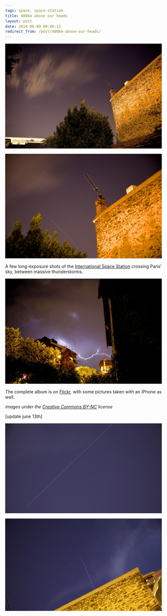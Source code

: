```yaml
---
tags: space, space-station
title: 400km above our heads
layout: post
date: 2014-06-09 00:46:13
redirect_from: /post/400km-above-our-heads/
---
```


![iss_1.jpg][1]

![iss_2.jpg][2]

A few long-exposure shots of the [International Space Station][3] crossing Paris' sky, between massive thunderstorms.

<!--more-->

![IMG_9700.jpg][4]

The complete album is on [Flickr][5], with some pictures taken with an iPhone as well.

_images under the [Creative Commons BY-NC][6] license_

[update june 13th]

![ISS on the 13th of June, 1][7]

![ISS on the 13th of June, 2][8]

[1]: /static/media/2014/06/img-1402270722694-raw.jpg
[2]: /static/media/2014/06/img-1402270728003-raw.jpg
[3]: http://www.nasa.gov/mission_pages/station/main/
[4]: /static/media/2014/06/img-1402270731732-raw.jpg
[5]: https://www.flickr.com/photos/amyparent/sets/72157645068895551/
[6]: http://creativecommons.org/licenses/by-nc/4.0/
[7]: /static/media/2014/06/img-1402645713672-raw.jpg
[8]: /static/media/2014/06/img-1402645734372-raw.jpg